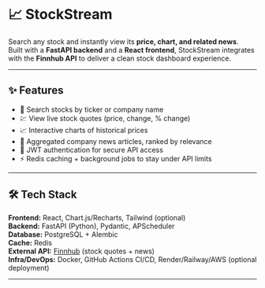 # 📈 StockStream

Search any stock and instantly view its **price, chart, and related news**.  
Built with a **FastAPI backend** and a **React frontend**, StockStream integrates with the **Finnhub API** to deliver a clean stock dashboard experience.

---

## ✨ Features
- 🔎 Search stocks by ticker or company name  
- 💹 View live stock quotes (price, change, % change)  
- 📈 Interactive charts of historical prices  
- 📰 Aggregated company news articles, ranked by relevance  
- 🔐 JWT authentication for secure API access  
- ⚡ Redis caching + background jobs to stay under API limits  

---

## 🛠️ Tech Stack
**Frontend:** React, Chart.js/Recharts, Tailwind (optional)  
**Backend:** FastAPI (Python), Pydantic, APScheduler  
**Database:** PostgreSQL + Alembic  
**Cache:** Redis  
**External API:** [Finnhub](https://finnhub.io/) (stock quotes + news)  
**Infra/DevOps:** Docker, GitHub Actions CI/CD, Render/Railway/AWS (optional deployment)

---
